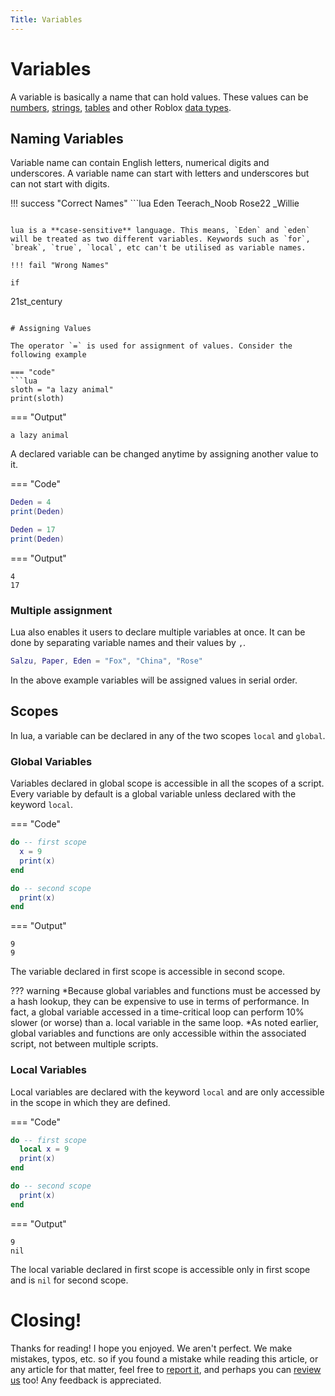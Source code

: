 ```yaml
---
Title: Variables
---
```


# Variables
A variable is basically a name that can hold values. These values can be [numbers](https://developer.roblox.com/en-us/articles/Numbers), [strings](https://developer.roblox.com/en-us/articles/String), [tables](https://developer.roblox.com/en-us/articles/Tables) and other Roblox [data types](https://developer.roblox.com/en-us/api-reference/data-types).

## Naming Variables
Variable name can contain English letters, numerical digits and underscores. A variable name can start with letters and underscores but can not start with digits. 

!!! success "Correct Names"
	```lua
	Eden
	Teerach_Noob
	Rose22
	_Willie
  ```

lua is a **case-sensitive** language. This means, `Eden` and `eden` will be treated as two different variables. Keywords such as `for`, `break`, `true`, `local`, etc can't be utilised as variable names.

!!! fail "Wrong Names"
  ```
	if
  21st_century
  ```

# Assigning Values

The operator `=` is used for assignment of values. Consider the following example

=== "code"
  ```lua
  sloth = "a lazy animal"
  print(sloth)
  ```

=== "Output"
  ```
  a lazy animal
  ```

  A declared variable can be changed anytime by assigning another value to it.

=== "Code"
  ```lua
  Deden = 4
  print(Deden)

  Deden = 17
  print(Deden)
  ```

=== "Output"
  ```
  4
  17
  ```

### Multiple assignment
Lua also enables it users to declare multiple variables at once. It can be done by separating variable names and their values by `,`.

```lua
Salzu, Paper, Eden = "Fox", "China", "Rose"
```
In the above example variables will be assigned values in serial order.

## Scopes
In lua, a variable can be declared in any of the two scopes `local` and `global`.

### Global Variables
Variables declared in global scope is accessible in all the scopes of a script. Every variable by default is a global variable unless declared with the keyword `local`.

=== "Code"
  ```lua
  do -- first scope
    x = 9
    print(x)
  end 

  do -- second scope
    print(x)
  end 
  ``` 
=== "Output"
  ```
  9
  9
  ```

The variable declared in first scope is accessible in second scope.

??? warning
  *Because global variables and functions must be accessed by a hash lookup, they can be expensive to use in terms of      performance. In fact, a global variable accessed in a time-critical loop can perform 10% slower (or worse) than a.      local variable in the same loop.
  *As noted earlier, global variables and functions are only accessible within the associated script, not between          multiple scripts.

### Local Variables
Local variables are declared with the keyword `local` and are only accessible in the scope in which they are defined.

=== "Code"
  ```lua
  do -- first scope
    local x = 9
    print(x)
  end 

  do -- second scope
    print(x)
  end 
  ``` 
=== "Output"
  ```
  9
  nil
  ```

The local variable declared in first scope is accessible only in first scope and is `nil` for second scope.

# Closing!
Thanks for reading! I hope you enjoyed. We aren't perfect. We make mistakes, typos, etc. so if you found a mistake while reading this article, or any article for that matter, feel free to [report it](https://rodevs-helpers.github.io/Helpers-Documents/Others/Help%20Us%21/), and perhaps you can [review us](https://rodevs-helpers.github.io/Helpers-Documents/Others/Help%20Us%21/) too! Any feedback is appreciated. 
